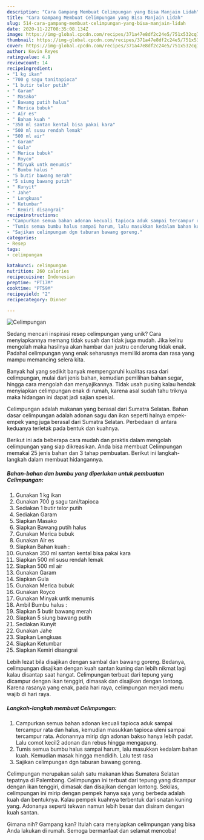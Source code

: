 ```yaml
---
description: "Cara Gampang Membuat Celimpungan yang Bisa Manjain Lidah"
title: "Cara Gampang Membuat Celimpungan yang Bisa Manjain Lidah"
slug: 514-cara-gampang-membuat-celimpungan-yang-bisa-manjain-lidah
date: 2020-11-22T08:35:08.134Z
image: https://img-global.cpcdn.com/recipes/371a47e8df2c24e5/751x532cq70/celimpungan-foto-resep-utama.jpg
thumbnail: https://img-global.cpcdn.com/recipes/371a47e8df2c24e5/751x532cq70/celimpungan-foto-resep-utama.jpg
cover: https://img-global.cpcdn.com/recipes/371a47e8df2c24e5/751x532cq70/celimpungan-foto-resep-utama.jpg
author: Kevin Reyes
ratingvalue: 4.9
reviewcount: 14
recipeingredient:
- "1 kg ikan"
- "700 g sagu tanitapioca"
- "1 butir telor putih"
- " Garam"
- " Masako"
- " Bawang putih halus"
- " Merica bubuk"
- " Air es"
- " Bahan kuah "
- "350 ml santan kental bisa pakai kara"
- "500 ml susu rendah lemak"
- "500 ml air"
- " Garam"
- " Gula"
- " Merica bubuk"
- " Royco"
- " Minyak untk menumis"
- " Bumbu halus "
- "5 butir bawang merah"
- "5 siung bawang putih"
- " Kunyit"
- " Jahe"
- " Lengkuas"
- " Ketumbar"
- " Kemiri disangrai"
recipeinstructions:
- "Campurkan semua bahan adonan kecuali tapioca aduk sampai tercampur rata dan halus, kemudian masukkan tapioca uleni sampai tercampur rata. Adonannya mirip dgn adonan bakso hanya lebih padat. Lalu comot kecil2 adonan dan rebus hingga mengapung."
- "Tumis semua bumbu halus sampai harum, lalu masukkan kedalam bahan kuah. Kemudian masak hingga mendidih. Lalu test rasa"
- "Sajikan celimpungan dgn taburan bawang goreng."
categories:
- Resep
tags:
- celimpungan

katakunci: celimpungan 
nutrition: 260 calories
recipecuisine: Indonesian
preptime: "PT17M"
cooktime: "PT59M"
recipeyield: "2"
recipecategory: Dinner

---
```



![Celimpungan](https://img-global.cpcdn.com/recipes/371a47e8df2c24e5/751x532cq70/celimpungan-foto-resep-utama.jpg)

Sedang mencari inspirasi resep celimpungan yang unik? Cara menyiapkannya memang tidak susah dan tidak juga mudah. Jika keliru mengolah maka hasilnya akan hambar dan justru cenderung tidak enak. Padahal celimpungan yang enak seharusnya memiliki aroma dan rasa yang mampu memancing selera kita.

Banyak hal yang sedikit banyak mempengaruhi kualitas rasa dari celimpungan, mulai dari jenis bahan, kemudian pemilihan bahan segar, hingga cara mengolah dan menyajikannya. Tidak usah pusing kalau hendak menyiapkan celimpungan enak di rumah, karena asal sudah tahu triknya maka hidangan ini dapat jadi sajian spesial.

Celimpungan adalah makanan yang berasal dari Sumatra Selatan. Bahan dasar celimpungan adalah adonan sagu dan ikan seperti halnya empek-empek yang juga berasal dari Sumatra Selatan. Perbedaan di antara keduanya terletak pada bentuk dan kuahnya.


Berikut ini ada beberapa cara mudah dan praktis dalam mengolah celimpungan yang siap dikreasikan. Anda bisa membuat Celimpungan memakai 25 jenis bahan dan 3 tahap pembuatan. Berikut ini langkah-langkah dalam membuat hidangannya.

<!--inarticleads1-->

##### Bahan-bahan dan bumbu yang diperlukan untuk pembuatan Celimpungan:

1. Gunakan 1 kg ikan
1. Gunakan 700 g sagu tani/tapioca
1. Sediakan 1 butir telor putih
1. Sediakan  Garam
1. Siapkan  Masako
1. Siapkan  Bawang putih halus
1. Gunakan  Merica bubuk
1. Gunakan  Air es
1. Siapkan  Bahan kuah :
1. Gunakan 350 ml santan kental bisa pakai kara
1. Siapkan 500 ml susu rendah lemak
1. Siapkan 500 ml air
1. Gunakan  Garam
1. Siapkan  Gula
1. Gunakan  Merica bubuk
1. Gunakan  Royco
1. Gunakan  Minyak untk menumis
1. Ambil  Bumbu halus :
1. Siapkan 5 butir bawang merah
1. Siapkan 5 siung bawang putih
1. Sediakan  Kunyit
1. Gunakan  Jahe
1. Siapkan  Lengkuas
1. Siapkan  Ketumbar
1. Siapkan  Kemiri disangrai


Lebih lezat bila disajikan dengan sambal dan bawang goreng. Bedanya, celimpungan disajikan dengan kuah santan kuning dan lebih nikmat lagi kalau disantap saat hangat. Celimpungan terbuat dari tepung yang dicampur dengan ikan tenggiri, dimasak dan disajikan dengan lontong. Karena rasanya yang enak, pada hari raya, celimpungan menjadi menu wajib di hari raya. 

<!--inarticleads2-->

##### Langkah-langkah membuat Celimpungan:

1. Campurkan semua bahan adonan kecuali tapioca aduk sampai tercampur rata dan halus, kemudian masukkan tapioca uleni sampai tercampur rata. Adonannya mirip dgn adonan bakso hanya lebih padat. Lalu comot kecil2 adonan dan rebus hingga mengapung.
1. Tumis semua bumbu halus sampai harum, lalu masukkan kedalam bahan kuah. Kemudian masak hingga mendidih. Lalu test rasa
1. Sajikan celimpungan dgn taburan bawang goreng.


Celimpungan merupakan salah satu makanan khas Sumatera Selatan tepatnya di Palembang. Celimpungan ini terbuat dari tepung yang dicampur dengan ikan tenggiri, dimasak dan disajikan dengan lontong. Sekilas, celimpungan ini mirip dengan pempek hanya saja yang berbeda adalah kuah dan bentuknya. Kalau pempek kuahnya terbentuk dari snatan kuning yang. Adonanya seperti tekwan namun lebih besar dan disiram dengan kuah santan. 

Gimana nih? Gampang kan? Itulah cara menyiapkan celimpungan yang bisa Anda lakukan di rumah. Semoga bermanfaat dan selamat mencoba!
